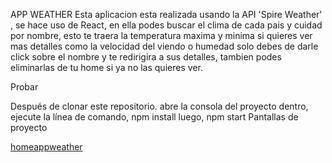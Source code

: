 APP WEATHER
Esta aplicacion esta realizada usando la API 'Spire Weather' , se hace uso de React, en ella podes buscar el clima de cada pais y cuidad por nombre, esto te traera la temperatura maxima y minima si quieres ver mas detalles como la velocidad del viendo o humedad solo debes de darle click sobre el nombre y te redirigira a sus detalles, tambien podes eliminarlas de tu home si ya no las quieres ver.

Probar

Después de clonar este repositorio.
	abre la consola del proyecto
	dentro, ejecute la línea de comando, npm install luego, npm start
	Pantallas de proyecto

[homeappweather](https://user-images.githubusercontent.com/75461111/128809564-44217775-794d-455c-93ea-ad6f30fc3740.png)




